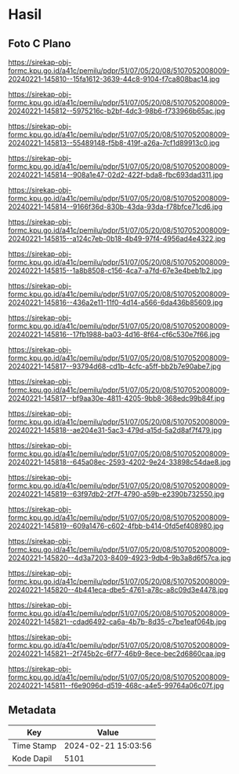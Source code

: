 # Hasil

## Foto C Plano

https://sirekap-obj-formc.kpu.go.id/a41c/pemilu/pdpr/51/07/05/20/08/5107052008009-20240221-145810--15fa1612-3639-44c8-9104-f7ca808bac14.jpg

https://sirekap-obj-formc.kpu.go.id/a41c/pemilu/pdpr/51/07/05/20/08/5107052008009-20240221-145812--5975216c-b2bf-4dc3-98b6-f733966b65ac.jpg

https://sirekap-obj-formc.kpu.go.id/a41c/pemilu/pdpr/51/07/05/20/08/5107052008009-20240221-145813--55489148-f5b8-419f-a26a-7cf1d89913c0.jpg

https://sirekap-obj-formc.kpu.go.id/a41c/pemilu/pdpr/51/07/05/20/08/5107052008009-20240221-145814--908a1e47-02d2-422f-bda8-fbc693dad311.jpg

https://sirekap-obj-formc.kpu.go.id/a41c/pemilu/pdpr/51/07/05/20/08/5107052008009-20240221-145814--9166f36d-830b-43da-93da-f78bfce71cd6.jpg

https://sirekap-obj-formc.kpu.go.id/a41c/pemilu/pdpr/51/07/05/20/08/5107052008009-20240221-145815--a124c7eb-0b18-4b49-97f4-4956ad4e4322.jpg

https://sirekap-obj-formc.kpu.go.id/a41c/pemilu/pdpr/51/07/05/20/08/5107052008009-20240221-145815--1a8b8508-c156-4ca7-a7fd-67e3e4beb1b2.jpg

https://sirekap-obj-formc.kpu.go.id/a41c/pemilu/pdpr/51/07/05/20/08/5107052008009-20240221-145816--436a2e11-11f0-4d14-a566-6da436b85609.jpg

https://sirekap-obj-formc.kpu.go.id/a41c/pemilu/pdpr/51/07/05/20/08/5107052008009-20240221-145816--17fb1988-ba03-4d16-8f64-cf6c530e7f66.jpg

https://sirekap-obj-formc.kpu.go.id/a41c/pemilu/pdpr/51/07/05/20/08/5107052008009-20240221-145817--93794d68-cd1b-4cfc-a5ff-bb2b7e90abe7.jpg

https://sirekap-obj-formc.kpu.go.id/a41c/pemilu/pdpr/51/07/05/20/08/5107052008009-20240221-145817--bf9aa30e-4811-4205-9bb8-368edc99b84f.jpg

https://sirekap-obj-formc.kpu.go.id/a41c/pemilu/pdpr/51/07/05/20/08/5107052008009-20240221-145818--ae204e31-5ac3-479d-a15d-5a2d8af7f479.jpg

https://sirekap-obj-formc.kpu.go.id/a41c/pemilu/pdpr/51/07/05/20/08/5107052008009-20240221-145818--645a08ec-2593-4202-9e24-33898c54dae8.jpg

https://sirekap-obj-formc.kpu.go.id/a41c/pemilu/pdpr/51/07/05/20/08/5107052008009-20240221-145819--63f97db2-2f7f-4790-a59b-e2390b732550.jpg

https://sirekap-obj-formc.kpu.go.id/a41c/pemilu/pdpr/51/07/05/20/08/5107052008009-20240221-145819--609a1476-c602-4fbb-b414-0fd5ef408980.jpg

https://sirekap-obj-formc.kpu.go.id/a41c/pemilu/pdpr/51/07/05/20/08/5107052008009-20240221-145820--4d3a7203-8409-4923-9db4-9b3a8d6f57ca.jpg

https://sirekap-obj-formc.kpu.go.id/a41c/pemilu/pdpr/51/07/05/20/08/5107052008009-20240221-145820--4b441eca-dbe5-4761-a78c-a8c09d3e4478.jpg

https://sirekap-obj-formc.kpu.go.id/a41c/pemilu/pdpr/51/07/05/20/08/5107052008009-20240221-145821--cdad6492-ca6a-4b7b-8d35-c7be1eaf064b.jpg

https://sirekap-obj-formc.kpu.go.id/a41c/pemilu/pdpr/51/07/05/20/08/5107052008009-20240221-145821--2f745b2c-6f77-46b9-8ece-bec2d6860caa.jpg

https://sirekap-obj-formc.kpu.go.id/a41c/pemilu/pdpr/51/07/05/20/08/5107052008009-20240221-145811--f6e9096d-d519-468c-a4e5-99764a06c07f.jpg


## Metadata

| Key        | Value               |
| ---------- | ------------------- |
| Time Stamp | 2024-02-21 15:03:56 |
| Kode Dapil | 5101                |



